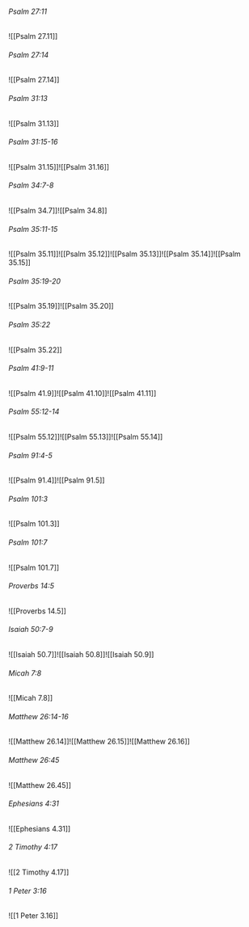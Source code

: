 ###### Psalm 27:11

![[Psalm 27.11]]

###### Psalm 27:14

![[Psalm 27.14]]

###### Psalm 31:13

![[Psalm 31.13]]

###### Psalm 31:15-16

![[Psalm 31.15]]![[Psalm 31.16]]

###### Psalm 34:7-8

![[Psalm 34.7]]![[Psalm 34.8]]

###### Psalm 35:11-15

![[Psalm 35.11]]![[Psalm 35.12]]![[Psalm 35.13]]![[Psalm 35.14]]![[Psalm 35.15]]

###### Psalm 35:19-20

![[Psalm 35.19]]![[Psalm 35.20]]

###### Psalm 35:22

![[Psalm 35.22]]

###### Psalm 41:9-11

![[Psalm 41.9]]![[Psalm 41.10]]![[Psalm 41.11]]

###### Psalm 55:12-14

![[Psalm 55.12]]![[Psalm 55.13]]![[Psalm 55.14]]

###### Psalm 91:4-5

![[Psalm 91.4]]![[Psalm 91.5]]

###### Psalm 101:3

![[Psalm 101.3]]

###### Psalm 101:7

![[Psalm 101.7]]

###### Proverbs 14:5

![[Proverbs 14.5]]

###### Isaiah 50:7-9

![[Isaiah 50.7]]![[Isaiah 50.8]]![[Isaiah 50.9]]

###### Micah 7:8

![[Micah 7.8]]

###### Matthew 26:14-16

![[Matthew 26.14]]![[Matthew 26.15]]![[Matthew 26.16]]

###### Matthew 26:45

![[Matthew 26.45]]

###### Ephesians 4:31

![[Ephesians 4.31]]

###### 2 Timothy 4:17

![[2 Timothy 4.17]]

###### 1 Peter 3:16

![[1 Peter 3.16]]